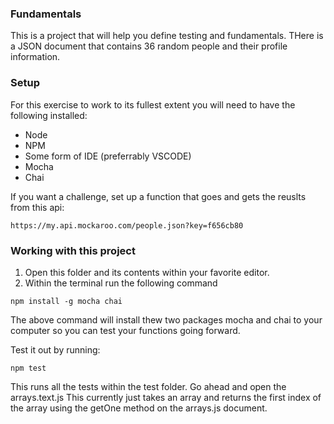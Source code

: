 ### Fundamentals

This is a project that will help you define testing and fundamentals. THere is a JSON document that contains 36 random people and their profile information.

### Setup

For this exercise to work to its fullest extent you will need to have the following installed:

- Node
- NPM
- Some form of IDE (preferrably VSCODE)
- Mocha
- Chai

If you want a challenge, set up a function that goes and gets the reuslts from this api:

```
https://my.api.mockaroo.com/people.json?key=f656cb80
```

### Working with this project

1. Open this folder and its contents within your favorite editor.
2. Within the terminal run the following command

```
npm install -g mocha chai
```

The above command will install thew two packages mocha and chai to your computer so you can test your functions going forward.

Test it out by running:

```
npm test
```

This runs all the tests within the test folder. Go ahead and open the arrays.text.js
This currently just takes an array and returns the first index of the array using the getOne method on the arrays.js document.
